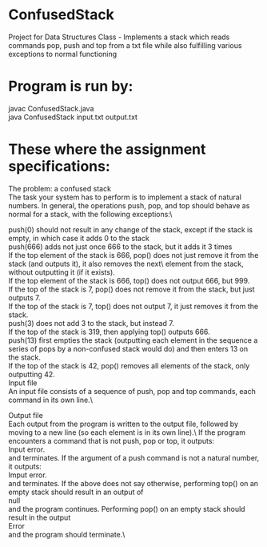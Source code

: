 # ConfusedStack
Project for Data Structures Class - Implements a stack which reads commands pop, push and top from a txt file while also fulfilling various exceptions to normal functioning


# Program is run by:

javac ConfusedStack.java \
java ConfusedStack input.txt output.txt 

# These where the assignment specifications:

The problem: a confused stack\
The task your system has to perform is to implement a stack of natural numbers. In general, the operations push, pop, and top should behave as normal for a stack, with the following exceptions:\

push(0) should not result in any change of the stack, except if the stack is empty, in which case it adds 0 to the stack\
push(666) adds not just once 666 to the stack, but it adds it 3 times\
If the top element of the stack is 666, pop() does not just remove it from the stack (and outputs it), it also removes the next\ element from the stack, without outputting it (if it exists).\
If the top element of the stack is 666, top() does not output 666, but 999.\
If the top of the stack is 7, pop() does not remove it from the stack, but just outputs 7.\
If the top of the stack is 7, top() does not output 7, it just removes it from the stack.\
push(3) does not add 3 to the stack, but instead 7.\
If the top of the stack is 319, then applying top() outputs 666.\
push(13) first empties the stack (outputting each element in the sequence a series of pops by a non-confused stack would do) and then enters 13 on the stack.\
If the top of the stack is 42, pop() removes all elements of the stack, only outputting 42.\
Input file\
An input file consists of a sequence of push, pop and top commands, each command in its own line.\

Output file\
Each output from the program is written to the output file, followed by moving to a new line (so each element is in its own line).\ If the program encounters a command that is not push, pop or top, it outputs:\
Input error.\
and terminates. If the argument of a push command is not a natural number, it outputs:\
Imput error.\
and terminates. If the above does not say otherwise, performing top() on an empty stack should result in an output of\
null\
and the program continues. Performing pop() on an empty stack should result in the output\
Error\
and the program should terminate.\
